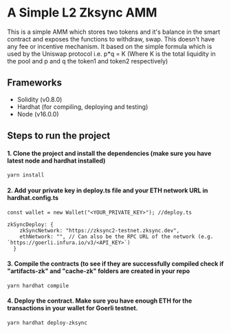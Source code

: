 # A Simple L2 Zksync AMM

This is a simple AMM which stores two tokens and it's balance in the smart contract and exposes the functions to withdraw, swap.
This doesn't have any fee or incentive mechanism.
It based on the simple formula which is used by the Uniswap protocol i.e. p*q = K (Where K is the total liquidity in the pool and p and q the token1 and token2 respectively)

## Frameworks
 - Solidity (v0.8.0)
 - Hardhat (for compiling, deploying and testing)
 - Node (v16.0.0)

## Steps to run the project

#### 1. Clone the project and install the dependencies (make sure you have latest node and hardhat installed)
````
yarn install 
````

#### 2. Add your private key in deploy.ts file and your ETH network URL in hardhat.config.ts
````
const wallet = new Wallet("<YOUR_PRIVATE_KEY>"); //deploy.ts
````
````
zkSyncDeploy: {
    zkSyncNetwork: "https://zksync2-testnet.zksync.dev",
    ethNetwork: "", // Can also be the RPC URL of the network (e.g. `https://goerli.infura.io/v3/<API_KEY>`)
  }
````


#### 3. Compile the contracts (to see if they are successfully compiled check if "artifacts-zk" and "cache-zk" folders are created in your repo
````
yarn hardhat compile
````

#### 4. Deploy the contract. Make sure you have enough ETH for the transactions in your wallet for Goerli testnet.
````
yarn hardhat deploy-zksync
````
